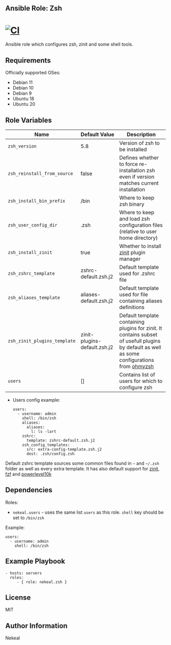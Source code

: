 Ansible Role: Zsh
---
 [![CI](https://github.com/nekeal/ansible-role-zsh/actions/workflows/ci.yml/badge.svg)](https://github.com/nekeal/ansible-role-zsh/actions/workflows/ci.yml)
=========

Ansible role which configures zsh, zinit and some shell tools.

Requirements
------------

Officially supported OSes:

* Debian 11
* Debian 10
* Debian 9
* Ubuntu 18
* Ubuntu 20

Role Variables
--------------

| Name           | Default Value | Description                        |
| -------------- | ------------- | -----------------------------------|
| `zsh_version` | 5.8 | Version of zsh to be installed |
| `zsh_reinstall_from_source` | false | Defines whether to force re-installation zsh even if version matches current installation |
| `zsh_install_bin_prefix` | /bin | Where to keep zsh binary |
| `zsh_user_config_dir` | .zsh | Where to keep and load zsh configuration files (relative to user home directory) |
| `zsh_install_zinit` | true | Whether to install [zinit](https://github.com/zdharma/zinit) plugin manager |
| `zsh_zshrc_template` | zshrc-default.zsh.j2 | Default template used for .zshrc file |
| `zsh_aliases_template` | aliases-default.zsh.j2 | Default template used for file containing aliases definitions |
| `zsh_zinit_plugins_template` | zinit-plugins-default.zsh.j2 | Default template containing plugins for zinit. It contains subset of usefull plugins by default as well as some configurations from [ohmyzsh](https://github.com/ohmyzsh/ohmyzsh/) |
| `users` | [] | Contains list of users for which to configure zsh |

* Users config example:

      users:
        - username: admin
          shell: /bin/zsh
          aliases:
            aliases:
              l: ls -lart
          zshrc:
            template: zshrc-default.zsh.j2
          zsh_config_templates:
            src: extra-config-template.zsh.j2
            dest: .zsh/config.zsh

Default zshrc template sources some common files found in `~` and  `~/.zsh` folder as well as every extra template. It has also default
support for [zinit](https://github.com/zdharma/zinit), [fzf](https://github.com/junegunn/fzf) and [powerlevel10k](https://github.com/romkatv/powerlevel10k)

Dependencies
------------

Roles:
* `nekeal.users` - uses the same list `users` as this role.
`shell` key should be set to `/bin/zsh`

Example:

    users:
      - username: admin
        shell: /bin/zsh

Example Playbook
----------------

    - hosts: servers
      roles:
         - { role: nekeal.zsh }

License
-------

MIT

Author Information
------------------

Nekeal
